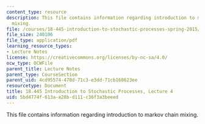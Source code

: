 ```yaml
---
content_type: resource
description: This file contains information regarding introduction to markov chain
  mixing.
file: /courses/18-445-introduction-to-stochastic-processes-spring-2015/5bd4774f613aa28bd111c36f3a3beeed_MIT18_445S15_lecture4.pdf
file_size: 240106
file_type: application/pdf
learning_resource_types:
- Lecture Notes
license: https://creativecommons.org/licenses/by-nc-sa/4.0/
ocw_type: OCWFile
parent_title: Lecture Notes
parent_type: CourseSection
parent_uid: 4cd95574-478d-71c3-e3dd-71cb168623ee
resourcetype: Document
title: 18.445 Introduction to Stochastic Processes, Lecture 4
uid: 5bd4774f-613a-a28b-d111-c36f3a3beeed
---
```

This file contains information regarding introduction to markov chain mixing.
